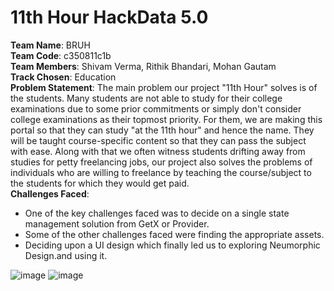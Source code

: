 # 11th Hour HackData 5.0

**Team Name**: BRUH
<br/>
**Team Code**: c350811c1b
<br/>
**Team Members**: Shivam Verma, Rithik Bhandari, Mohan Gautam
<br/>
**Track Chosen**: Education
<br/>
**Problem Statement**: The main problem our project "11th Hour" solves is of the students. Many students are not able to study for their college examinations due to some prior commitments or simply don't consider college examinations as their topmost priority. For them, we are making this portal so that they can study "at the 11th hour" and hence the name. They will be taught course-specific content so that they can pass the subject with ease. Along with that we often witness students drifting away from studies for petty freelancing jobs, our project also solves the problems of individuals who are willing to freelance by teaching the course/subject to the students for which they would get paid.
<br/>
**Challenges Faced**: 
* One of the key challenges faced was to decide on a single state management solution from GetX or Provider. 
* Some of the other challenges faced were finding the appropriate assets. 
* Deciding upon a UI design which finally led us to exploring Neumorphic Design.and using it.

![image](https://cdn.discordapp.com/attachments/758059324886089731/822705096189018112/11th_hour.jpeg)
![image](https://cdn.discordapp.com/attachments/758059438065320038/822719020721504256/unknown.png)
